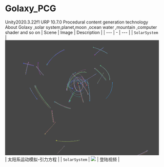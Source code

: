 # Golaxy_PCG
 Unity2020.3.22f1
 URP 10.7.0
 Procedural content generation technology About Golaxy ,solar system,planet,moon ,ocean water ,mountain ,computer shader and so on
| Scene | Image | Description |
| --- | - | --- |
| `SolarSystem` | ![](S002-SolarSystem/images/001.png) | 太阳系运动模拟-引力方程 |
| `SolarSystem` | ![](https://www.bilibili.com/video/BV145411U7u4/) | 登陆视频 |